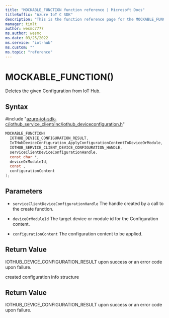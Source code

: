 ```yaml
---                             
title: "MOCKABLE_FUNCTION function reference | Microsoft Docs" 
titleSuffix: "Azure IoT C SDK"            
description: "This is the function reference page for the MOCKABLE_FUNCTION() function in the Azure IoT C SDK. This SDK is used with Azure IoT Hub and Azure IoT Hub Device Provisioning Service"            
manager: timlt                 
author: wesmc7777              
ms.author: wesmc               
ms.date: 03/25/2022                    
ms.service: "iot-hub"             
ms.custom: ""                
ms.topic: "reference"        
---                            
```


# MOCKABLE_FUNCTION()

Deletes the given Configuration from IoT Hub.

## Syntax

\#include "[azure-iot-sdk-c/iothub_service_client/inc/iothub_deviceconfiguration.h](../iothub-deviceconfiguration-h.md)"  
```C
MOCKABLE_FUNCTION(
  IOTHUB_DEVICE_CONFIGURATION_RESULT,
  IoTHubDeviceConfiguration_ApplyConfigurationContentToDeviceOrModule,
  IOTHUB_SERVICE_CLIENT_DEVICE_CONFIGURATION_HANDLE,
  serviceClientDeviceConfigurationHandle,
  const char *,
  deviceOrModuleId,
  const ,
  configurationContent
);
```

## Parameters
* `serviceClientDeviceConfigurationHandle` The handle created by a call to the create function. 

* `deviceOrModuleId` The target device or module id for the Configuration content. 

* `configurationContent` The configuration content to be applied.

## Return Value
IOTHUB_DEVICE_CONFIGURATION_RESULT upon success or an error code upon failure.

created configuration info structure

## Return Value
IOTHUB_DEVICE_CONFIGURATION_RESULT upon success or an error code upon failure.


